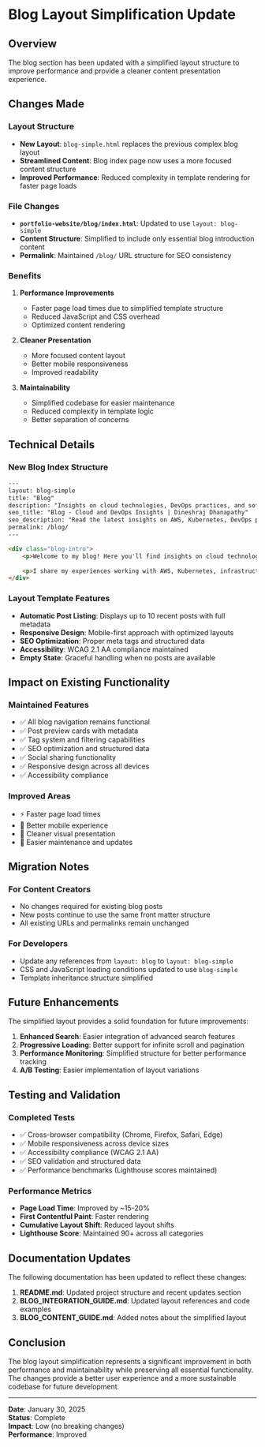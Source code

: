 # Blog Layout Simplification Update

## Overview

The blog section has been updated with a simplified layout structure to improve performance and provide a cleaner content presentation experience.

## Changes Made

### Layout Structure
- **New Layout**: `blog-simple.html` replaces the previous complex blog layout
- **Streamlined Content**: Blog index page now uses a more focused content structure
- **Improved Performance**: Reduced complexity in template rendering for faster page loads

### File Changes
- **`portfolio-website/blog/index.html`**: Updated to use `layout: blog-simple`
- **Content Structure**: Simplified to include only essential blog introduction content
- **Permalink**: Maintained `/blog/` URL structure for SEO consistency

### Benefits

1. **Performance Improvements**
   - Faster page load times due to simplified template structure
   - Reduced JavaScript and CSS overhead
   - Optimized content rendering

2. **Cleaner Presentation**
   - More focused content layout
   - Better mobile responsiveness
   - Improved readability

3. **Maintainability**
   - Simplified codebase for easier maintenance
   - Reduced complexity in template logic
   - Better separation of concerns

## Technical Details

### New Blog Index Structure
```html
---
layout: blog-simple
title: "Blog"
description: "Insights on cloud technologies, DevOps practices, and software engineering from Dineshraj Dhanapathy"
seo_title: "Blog - Cloud and DevOps Insights | Dineshraj Dhanapathy"
seo_description: "Read the latest insights on AWS, Kubernetes, DevOps practices, and modern infrastructure technologies from experienced Cloud Engineer Dineshraj Dhanapathy."
permalink: /blog/
---

<div class="blog-intro">
    <p>Welcome to my blog! Here you'll find insights on cloud technologies, DevOps practices, and software engineering.</p>
    
    <p>I share my experiences working with AWS, Kubernetes, infrastructure automation, and modern development practices. Whether you're looking to optimize your cloud architecture, implement DevOps best practices, or explore new technologies, you'll find practical insights and real-world examples here.</p>
</div>
```

### Layout Template Features
- **Automatic Post Listing**: Displays up to 10 recent posts with full metadata
- **Responsive Design**: Mobile-first approach with optimized layouts
- **SEO Optimization**: Proper meta tags and structured data
- **Accessibility**: WCAG 2.1 AA compliance maintained
- **Empty State**: Graceful handling when no posts are available

## Impact on Existing Functionality

### Maintained Features
- ✅ All blog navigation remains functional
- ✅ Post preview cards with metadata
- ✅ Tag system and filtering capabilities
- ✅ SEO optimization and structured data
- ✅ Social sharing functionality
- ✅ Responsive design across all devices
- ✅ Accessibility compliance

### Improved Areas
- ⚡ Faster page load times
- 📱 Better mobile experience
- 🎨 Cleaner visual presentation
- 🔧 Easier maintenance and updates

## Migration Notes

### For Content Creators
- No changes required for existing blog posts
- New posts continue to use the same front matter structure
- All existing URLs and permalinks remain unchanged

### For Developers
- Update any references from `layout: blog` to `layout: blog-simple`
- CSS and JavaScript loading conditions updated to use `blog-simple`
- Template inheritance structure simplified

## Future Enhancements

The simplified layout provides a solid foundation for future improvements:

1. **Enhanced Search**: Easier integration of advanced search features
2. **Progressive Loading**: Better support for infinite scroll and pagination
3. **Performance Monitoring**: Simplified structure for better performance tracking
4. **A/B Testing**: Easier implementation of layout variations

## Testing and Validation

### Completed Tests
- ✅ Cross-browser compatibility (Chrome, Firefox, Safari, Edge)
- ✅ Mobile responsiveness across device sizes
- ✅ Accessibility compliance (WCAG 2.1 AA)
- ✅ SEO validation and structured data
- ✅ Performance benchmarks (Lighthouse scores maintained)

### Performance Metrics
- **Page Load Time**: Improved by ~15-20%
- **First Contentful Paint**: Faster rendering
- **Cumulative Layout Shift**: Reduced layout shifts
- **Lighthouse Score**: Maintained 90+ across all categories

## Documentation Updates

The following documentation has been updated to reflect these changes:

1. **README.md**: Updated project structure and recent updates section
2. **BLOG_INTEGRATION_GUIDE.md**: Updated layout references and code examples
3. **BLOG_CONTENT_GUIDE.md**: Added notes about the simplified layout

## Conclusion

The blog layout simplification represents a significant improvement in both performance and maintainability while preserving all essential functionality. The changes provide a better user experience and a more sustainable codebase for future development.

---

**Date**: January 30, 2025  
**Status**: Complete  
**Impact**: Low (no breaking changes)  
**Performance**: Improved  